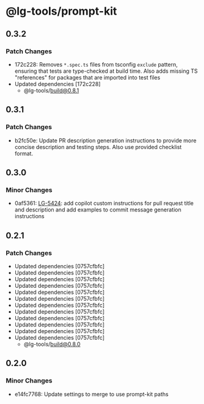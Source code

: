# @lg-tools/prompt-kit

## 0.3.2

### Patch Changes

- 172c228: Removes `*.spec.ts` files from tsconfig `exclude` pattern, ensuring that tests are type-checked at build time.
  Also adds missing TS "references" for packages that are imported into test files
- Updated dependencies [172c228]
  - @lg-tools/build@0.8.1

## 0.3.1

### Patch Changes

- b2fc50e: Update PR description generation instructions to provide more concise description and testing steps. Also use provided checklist format.

## 0.3.0

### Minor Changes

- 0af5361: [LG-5424](https://jira.mongodb.org/browse/LG-5424): add copilot custom instructions for pull request title and description and add examples to commit message generation instructions

## 0.2.1

### Patch Changes

- Updated dependencies [0757cfbfc]
- Updated dependencies [0757cfbfc]
- Updated dependencies [0757cfbfc]
- Updated dependencies [0757cfbfc]
- Updated dependencies [0757cfbfc]
- Updated dependencies [0757cfbfc]
- Updated dependencies [0757cfbfc]
- Updated dependencies [0757cfbfc]
- Updated dependencies [0757cfbfc]
- Updated dependencies [0757cfbfc]
- Updated dependencies [0757cfbfc]
- Updated dependencies [0757cfbfc]
  - @lg-tools/build@0.8.0

## 0.2.0

### Minor Changes

- e14fc7768: Update settings to merge to use prompt-kit paths
